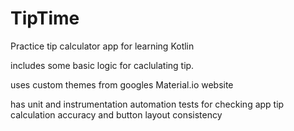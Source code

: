# TipTime
Practice tip calculator app for learning Kotlin

includes some basic logic for caclulating tip.

uses custom themes from googles Material.io website

has unit and instrumentation automation tests for checking app tip calculation accuracy and button layout consistency
